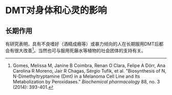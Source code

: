 # DMT对身体和心灵的影响


## 长期作用

有研究表明，具有不良嗜好（酒精成瘾等）或暴力倾向的人在长期服用DMT后都会有很大改善[^1]。当然也可与服用死藤水等植物的社会团体的支持有关。

[^1]: Gomes, Melissa M, Janine B Coimbra, Renan O Clara, Felipe A Dörr, Ana Carolina R Moreno, Jair R Chagas, Sérgio Tufik, et al. "Biosynthesis of N, N-Dimethyltryptamine (Dmt) in a Melanoma Cell Line and Its Metabolization by Peroxidases." *Biochemical pharmacology* 88, no. 3 (2014): 393-401.
